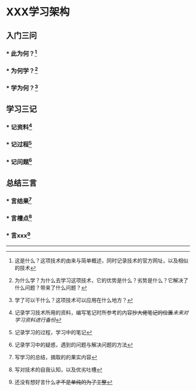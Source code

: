# XXX学习架构
## 入门三问
### * 此为何？[^问1]

### * 为何学？[^问2]
### * 学为何？[^问3]
## 学习三记
### * 记资料[^记1]
### * 记过程[^记2]
### * 记问题[^记3]
## 总结三言
### * 言结果[^言1]
### * 言槽点[^言2]
### * 言xxx[^言3]

---



> [^问1]:这是什么？这项技术的由来与简单概述，同时记录技术的官方网址，以及相似的技术
> [^问2]:为什么学？为什么去学习这项技术，它的优势是什么？劣势是什么？它解决了什么问题？带来了什么问题？
> [^问3]:学了可以干什么？这项技术可以应用在什么地方？
>  [^记1]:记录学习技术所用的资料，编写笔记时所参考的内容~~抄大佬笔记的位置~~*未来对学习资料进行备份*
> [^记2]:记录学习的过程，学习中的笔记
> [^记3]:记录学习中的疑惑，遇到的问题与解决问题的方法
> [^言1]:写学习的总结，摘取的的果实内容
> [^言2]:写对技术的自我认知，以及优劣吐槽
> [^言3]:还没有想好言什么~~才不是单纯的为了工整~~